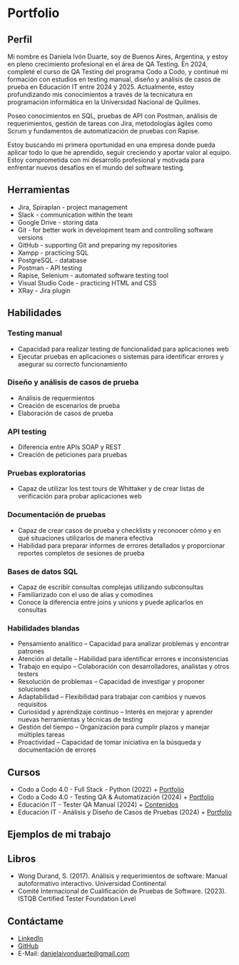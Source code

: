# Portfolio

## Perfil
Mi nombre es Daniela Ivón Duarte, soy de Buenos Aires, Argentina, y estoy en pleno crecimiento profesional en el área de QA Testing. En 2024, completé el curso de QA Testing del programa Codo a Codo, y continué mi formación con estudios en testing manual, diseño y análisis de casos de prueba en Educación IT entre 2024 y 2025. Actualmente, estoy profundizando mis conocimientos a través de la tecnicatura en programación informática en la Universidad Nacional de Quilmes.

Poseo conocimientos en SQL, pruebas de API con Postman, análisis de requerimientos, gestión de tareas con Jira, metodologías ágiles como Scrum y fundamentos de automatización de pruebas con Rapise.

Estoy buscando mi primera oportunidad en una empresa donde pueda aplicar todo lo que he aprendido, seguir creciendo y aportar valor al equipo. Estoy comprometida con mi desarrollo profesional y motivada para enfrentar nuevos desafíos en el mundo del software testing.

## Herramientas
* Jira, Spiraplan - project management
* Slack - communication within the team
* Google Drive - storing data
* Git - for better work in development team and controlling software versions
* GitHub - supporting Git and preparing my repositories
* Xampp - practicing SQL
* PostgreSQL - database
* Postman - API testing
* Rapise, Selenium - automated software testing tool
* Visual Studio Code - practicing HTML and CSS
* XRay - Jira plugin

## Habilidades
### Testing manual
* Capacidad para realizar testing de funcionalidad para aplicaciones web
* Ejecutar pruebas en aplicaciones o sistemas para identificar errores y asegurar su correcto funcionamiento 

### Diseño y análisis de casos de prueba
* Análisis de requermientos
* Creación de escenarios de prueba
* Elaboración de casos de prueba

### API testing
* Diferencia entre APIs SOAP y REST
* Creación de peticiones para pruebas

### Pruebas exploratorias
* Capaz de utilizar los test tours de Whittaker y de crear listas de verificación para probar aplicaciones web

### Documentación de pruebas
* Capaz de crear casos de prueba y checklists y reconocer cómo y en qué situaciones utilizarlos de manera efectiva
* Habilidad para preparar informes de errores detallados y proporcionar reportes completos de sesiones de prueba

### Bases de datos SQL
* Capaz de escribir consultas complejas utilizando subconsultas
* Familiarizado con el uso de alias y comodines
* Conoce la diferencia entre joins y unions y puede aplicarlos en consultas

### Habilidades blandas
* Pensamiento analítico – Capacidad para analizar problemas y encontrar patrones
* Atención al detalle – Habilidad para identificar errores e inconsistencias
* Trabajo en equipo – Colaboración con desarrolladores, analistas y otros testers
* Resolución de problemas – Capacidad de investigar y proponer soluciones
* Adaptabilidad – Flexibilidad para trabajar con cambios y nuevos requisitos
* Curiosidad y aprendizaje continuo – Interés en mejorar y aprender nuevas herramientas y técnicas de testing
* Gestión del tiempo – Organización para cumplir plazos y manejar múltiples tareas
* Proactividad – Capacidad de tomar iniciativa en la búsqueda y documentación de errores

## Cursos
* Codo a Codo 4.0 - Full Stack - Python (2022) + [Portfolio](https://github.com/IvonDuarte1989/pasteleria)
* Codo a Codo 4.0 - Testing QA & Automatización (2024) + [Portfolio](https://github.com/IvonDuarte1989/CodoACodoTesting-Automatizacion)
* Educación IT - Tester QA Manual (2024) + [Contenidos](https://github.com/IvonDuarte1989/EducacionITTesterManual/blob/main/README.md)
* Educación IT - Análisis y Diseño de Casos de Pruebas (2024) + [Portfolio](https://github.com/IvonDuarte1989/EducacionITCasosDePrueba)

## Ejemplos de mi trabajo  

## Libros
* Wong Durand, S. (2017). Análisis y requerimientos de software: Manual autoformativo interactivo. Universidad Continental
* Comité Internacional de Cualificación de Pruebas de Software. (2023). ISTQB Certified Tester Foundation Level

## Contáctame
* [LinkedIn](https://www.linkedin.com/in/daniela-ivon-duarte/)
* [GitHub](https://github.com/IvonDuarte1989)
* E-Mail: danielaivonduarte@gmail.com
  
